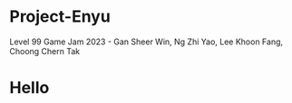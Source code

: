 # Project-Enyu
Level 99 Game Jam 2023 - Gan Sheer Win, Ng Zhi Yao, Lee Khoon Fang, Choong Chern Tak

# Hello